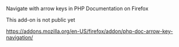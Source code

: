 Navigate with arrow keys in PHP Documentation on Firefox

This add-on is not public yet

https://addons.mozilla.org/en-US/firefox/addon/php-doc-arrow-key-navigation/
